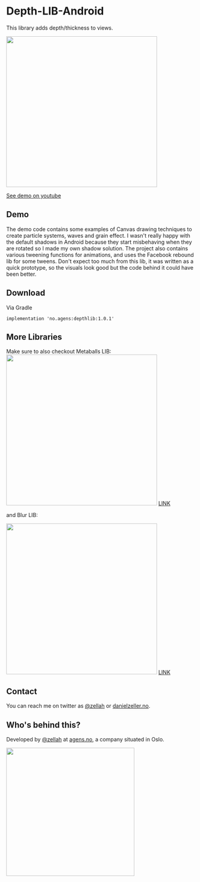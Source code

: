 # Depth-LIB-Android

This library adds depth/thickness to views. 

[<img src="https://cdn.dribbble.com/users/655449/screenshots/2179342/menu_dribble.gif" width="400"/>](https://youtu.be/d2H1z6bmD9w)

[See demo on youtube](https://youtu.be/d2H1z6bmD9w)

## Demo 
The demo code contains some examples of Canvas drawing techniques to create particle systems, waves and grain effect. I wasn't really happy with the default shadows in Android because they start misbehaving when they are rotated so I made my own shadow solution. The project also contains various tweening functions for animations, and uses the Facebook rebound lib for some tweens. Don't expect too much from this lib, it was written as a quick prototype, so the visuals look good but the code behind it could have been better.

 

## Download
Via Gradle

```
implementation 'no.agens:depthlib:1.0.1'
```

## More Libraries
Make sure to also checkout Metaballs LIB:
[<img src="https://github.com/danielzeller/MetaBalls-LIB-Android/blob/master/Artwork/TwoClips.gif?raw=true" width="400"/>](https://github.com/danielzeller/MetaBalls-LIB-Android)
[LINK](https://github.com/danielzeller/MetaBalls-LIB-Android)

and Blur LIB:

[<img src="https://github.com/danielzeller/Blur-LIB-Android/blob/master/Artwork/Transition.gif?raw=true" width="400"/>](https://github.com/danielzeller/Blur-LIB-Android)
[LINK](https://github.com/danielzeller/Blur-LIB-Android)


## Contact

You can reach me on twitter as [@zellah](https://twitter.com/zellah) or [danielzeller.no](http://danielzeller.no/).


## Who's behind this?

Developed by [@zellah](https://twitter.com/zellah) at [agens.no](http://agens.no/), a company situated in Oslo.

[<img src="http://static.agens.no/images/agens_logo_w_slogan_avenir_medium.png" width="340" />](http://agens.no/)
